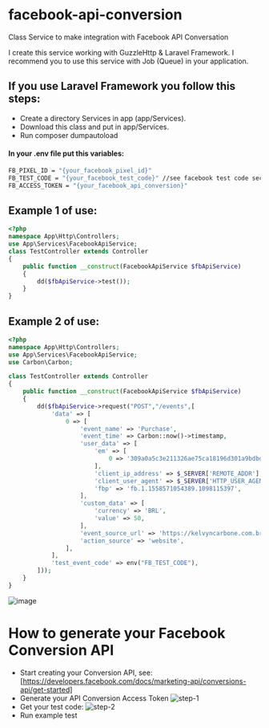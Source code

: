 # facebook-api-conversion
Class Service to make integration with Facebook API Conversation

I create this service working with GuzzleHttp & Laravel Framework. I recommend you to use this service with Job (Queue) in your application.

## If you use Laravel Framework you follow this steps:
- Create a directory Services in app (app/Services).
- Download this class and put in app/Services.
- Run composer dumpautoload

#### In your .env file put this variables:
```bash
FB_PIXEL_ID = "{your_facebook_pixel_id}"
FB_TEST_CODE = "{your_facebook_test_code}" //see facebook test code section
FB_ACCESS_TOKEN = "{your_facebook_api_conversion}"
```

## Example 1 of use:

```php
<?php
namespace App\Http\Controllers;
use App\Services\FacebookApiService;
class TestController extends Controller
{
    public function __construct(FacebookApiService $fbApiService)
    {
        dd($fbApiService->test());
    }
}
```

## Example 2 of use:

```php
<?php
namespace App\Http\Controllers;
use App\Services\FacebookApiService;
use Carbon\Carbon;

class TestController extends Controller
{
    public function __construct(FacebookApiService $fbApiService)
    {
        dd($fbApiService->request("POST","/events",[
            'data' => [
                0 => [
                    'event_name' => 'Purchase',
                    'event_time' => Carbon::now()->timestamp,
                    'user_data' => [
                        'em' => [
                            0 => '309a0a5c3e211326ae75ca18196d301a9bdbd1a882a4d2569511033da23f0abd',
                        ],
                        'client_ip_address' => $_SERVER['REMOTE_ADDR'],
                        'client_user_agent' => $_SERVER['HTTP_USER_AGENT'],
                        'fbp' => 'fb.1.1558571054389.1098115397',
                    ],
                    'custom_data' => [
                        'currency' => 'BRL',
                        'value' => 50,
                    ],
                    'event_source_url' => 'https://kelvyncarbone.com.br',
                    'action_source' => 'website',
                ],
            ],
            'test_event_code' => env("FB_TEST_CODE"),
        ]));
    }
}
```
![image](https://user-images.githubusercontent.com/5288360/121966848-b4853b80-cd45-11eb-9dfa-363315066a6b.png)


# How to generate your Facebook Conversion API
- Start creating your Conversion API, see: [https://developers.facebook.com/docs/marketing-api/conversions-api/get-started] 
- Generate your API Conversion Access Token ![step-1](https://user-images.githubusercontent.com/5288360/121966455-15f8da80-cd45-11eb-97a3-b62d668f4618.png)
- Get your test code: ![step-2](https://user-images.githubusercontent.com/5288360/121966439-0e393600-cd45-11eb-8b5d-2afb945ab43c.png)
- Run example test
